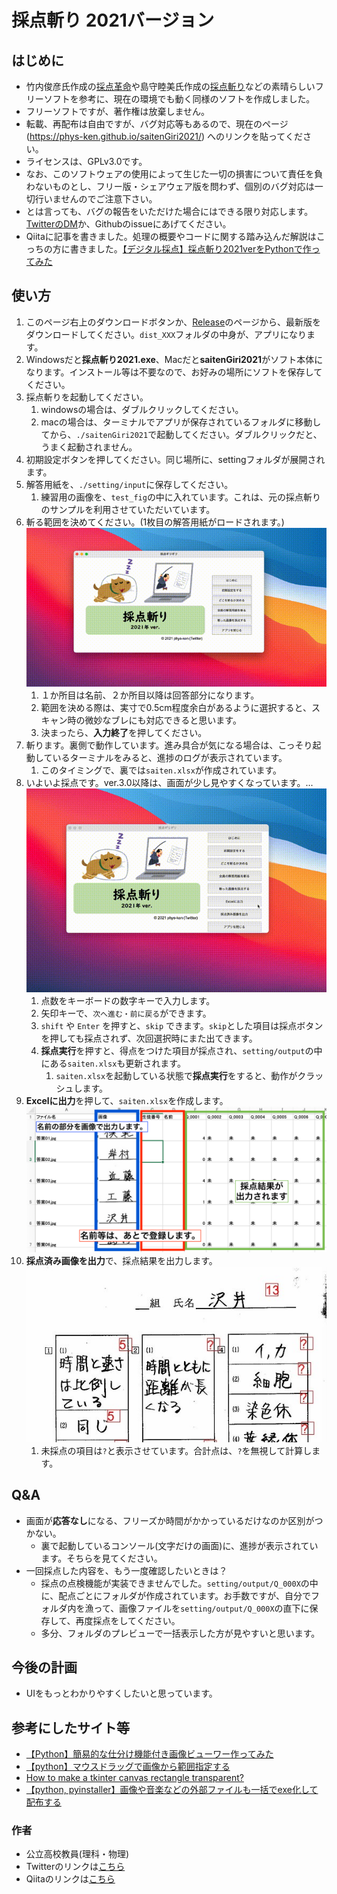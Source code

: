 # 採点斬り 2021バージョン


## はじめに
* 竹内俊彦氏作成の[採点革命](http://www.nurs.or.jp/~lionfan/freesoft_45.html)や島守睦美氏作成の[採点斬り](http://www.nurs.or.jp/~lionfan/freesoft_49.html)などの素晴らしいフリーソフトを参考に、現在の環境でも動く同様のソフトを作成しました。
* フリーソフトですが、著作権は放棄しません。
* 転載、再配布は自由ですが、バグ対応等もあるので、現在のページ (https://phys-ken.github.io/saitenGiri2021/) へのリンクを貼ってください。
* ライセンスは、GPLv3.0です。
* なお、このソフトウェアの使用によって生じた一切の損害について責任を負わないものとし、フリー版・シェアウェア版を問わず、個別のバグ対応は一切行いませんのでご注意下さい。
* とは言っても、バグの報告をいただけた場合にはできる限り対応します。[TwitterのDM](https://twitter.com/phys_ken)か、Githubのissueにあげてください。
* Qiitaに記事を書きました。処理の概要やコードに関する踏み込んだ解説はこっちの方に書きました。[【デジタル採点】採点斬り2021verをPythonで作ってみた](https://qiita.com/phys-ken/items/4fac021504d7fe6b98b2)

## 使い方
1. このページ右上のダウンロードボタンか、[Release](https://github.com/phys-ken/saitenGiri2021/releases)のページから、最新版をダウンロードしてください。`dist_XXX`フォルダの中身が、アプリになります。
1. Windowsだと**採点斬り2021.exe**、Macだと**saitenGiri2021**がソフト本体になります。インストール等は不要なので、お好みの場所にソフトを保存してください。
1. 採点斬りを起動してください。
    1. windowsの場合は、ダブルクリックしてください。
    1. macの場合は、ターミナルでアプリが保存されているフォルダに移動してから、`./saitenGiri2021`で起動してください。ダブルクリックだと、うまく起動されません。
1. 初期設定ボタンを押してください。同じ場所に、settingフォルダが展開されます。
1. 解答用紙を、`./setting/input`に保存してください。
    1. 練習用の画像を、`test_fig`の中に入れています。これは、元の採点斬りのサンプルを利用させていただいています。
3. 斬る範囲を決めてください。(1枚目の解答用紙がロードされます。)![gifアニメ](appfigs/1giri.gif)
    1. １か所目は名前、２か所目以降は回答部分になります。
    1. 範囲を決める際は、実寸で0.5cm程度余白があるように選択すると、スキャン時の微妙なブレにも対応できると思います。
    1. 決まったら、**入力終了**を押してください。
4. 斬ります。裏側で動作しています。進み具合が気になる場合は、こっそり起動しているターミナルをみると、進捗のログが表示されています。
    1. このタイミングで、裏では`saiten.xlsx`が作成されています。
5. いよいよ採点です。ver.3.0以降は、画面が少し見やすくなっています。...![gifアニメ](appfigs/2saiten.gif)
    1. 点数をキーボードの数字キーで入力します。
    1. 矢印キーで、`次へ進む・前に戻る`ができます。
    1. `shift` や `Enter` を押すと、`skip` できます。`skip`とした項目は採点ボタンを押しても採点されず、次回選択時にまた出てきます。
    1. **採点実行**を押すと、得点をつけた項目が採点され、`setting/output`の中にある`saiten.xlsx`も更新されます。
        1. `saiten.xlsx`を起動している状態で**採点実行**をすると、動作がクラッシュします。
6. **Excelに出力**を押して、`saiten.xlsx`を作成します。 ![画像](appfigs/3xlsx.png)
7. **採点済み画像を出力**で、採点結果を出力します。![画像](appfigs/4kaitouyousi.jpg)
    1. 未採点の項目は`?`と表示させています。合計点は、`?`を無視して計算します。


## Q&A
* 画面が**応答なし**になる、フリーズか時間がかかっているだけなのか区別がつかない。
  * 裏で起動しているコンソール(文字だけの画面)に、進捗が表示されています。そちらを見てください。
* 一回採点した内容を、もう一度確認したいときは？
  * 採点の点検機能が実装できませんでした。`setting/output/Q_000X`の中に、配点ごとにフォルダが作成されています。お手数ですが、自分でフォルダ内を漁って、画像ファイルを`setting/output/Q_000X`の直下に保存して、再度採点をしてください。
  * 多分、フォルダのプレビューで一括表示した方が見やすいと思います。

## 今後の計画
* UIをもっとわかりやすくしたいと思っています。

## 参考にしたサイト等
* [【Python】簡易的な仕分け機能付き画像ビューワー作ってみた](https://qiita.com/hisakichi95/items/84b73ba14731bc68608a)
* [【python】マウスドラッグで画像から範囲指定する](https://qiita.com/hisakichi95/items/47f6d37e6f425f29c8a8)
* [How to make a tkinter canvas rectangle transparent?](https://stackoverflow.com/questions/54637795/how-to-make-a-tkinter-canvas-rectangle-transparent/54645103)
* [【python, pyinstaller】画像や音楽などの外部ファイルも一括でexe化して配布する](https://msteacher.hatenablog.jp/entry/2020/06/27/170529)


### 作者
* 公立高校教員(理科・物理)
* Twitterのリンクは[こちら](https://twitter.com/phys_ken)
* Qiitaのリンクは[こちら](https://qiita.com/phys-ken)
